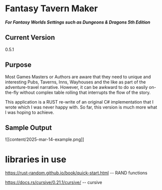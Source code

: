 
# Fantasy Tavern Maker
***For Fantasy Worlds Settings such as Dungeons & Dragons 5th Edition***

## Current Version
0.5.1

## Purpose
Most Games Masters or Authors are aware that they need to unique and
interesting Pubs, Taverns, Inns, Wayhouses and the like as part of the
adventure-travel narrative. However, it can be awkward to do so easily
on-the-fly without complex table rolling that interrupts the flow of the story.

This application is a RUST re-write of an original C# implementation
that I wrote which I was never happy with. So far, this version is much
more what I was hoping to achieve.

## Sample Output

![[content/2025-mar-14-example.png]]

# libraries in use

https://rust-random.github.io/book/quick-start.html -- RAND functions

https://docs.rs/cursive/0.21.1/cursive/ -- cursive
